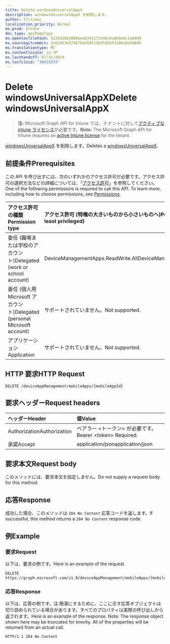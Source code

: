 ```yaml
---
title: Delete windowsUniversalAppX
description: windowsUniversalAppX を削除します。
author: tfitzmac
localization_priority: Normal
ms.prod: Intune
doc_type: apiPageType
ms.openlocfilehash: 5235d20b1086bee93d1172dd8c6a865ebc1ab090
ms.sourcegitcommit: 2c62457e57467b8d50f21b255b553106a9a5d8d6
ms.translationtype: MT
ms.contentlocale: ja-JP
ms.lasthandoff: 07/31/2019
ms.locfileid: "36015979"
---
```

# <a name="delete-windowsuniversalappx"></a><span data-ttu-id="3bf06-103">Delete windowsUniversalAppX</span><span class="sxs-lookup"><span data-stu-id="3bf06-103">Delete windowsUniversalAppX</span></span>

> <span data-ttu-id="3bf06-104">**注:** Microsoft Graph API for Intune では、テナントに対して[アクティブな intune ライセンス](https://go.microsoft.com/fwlink/?linkid=839381)が必要です。</span><span class="sxs-lookup"><span data-stu-id="3bf06-104">**Note:** The Microsoft Graph API for Intune requires an [active Intune license](https://go.microsoft.com/fwlink/?linkid=839381) for the tenant.</span></span>

<span data-ttu-id="3bf06-105">[windowsUniversalAppX](../resources/intune-apps-windowsuniversalappx.md) を削除します。</span><span class="sxs-lookup"><span data-stu-id="3bf06-105">Deletes a [windowsUniversalAppX](../resources/intune-apps-windowsuniversalappx.md).</span></span>

## <a name="prerequisites"></a><span data-ttu-id="3bf06-106">前提条件</span><span class="sxs-lookup"><span data-stu-id="3bf06-106">Prerequisites</span></span>
<span data-ttu-id="3bf06-p101">この API を呼び出すには、次のいずれかのアクセス許可が必要です。アクセス許可の選択方法などの詳細については、「[アクセス許可](/graph/permissions-reference)」を参照してください。</span><span class="sxs-lookup"><span data-stu-id="3bf06-p101">One of the following permissions is required to call this API. To learn more, including how to choose permissions, see [Permissions](/graph/permissions-reference).</span></span>

|<span data-ttu-id="3bf06-109">アクセス許可の種類</span><span class="sxs-lookup"><span data-stu-id="3bf06-109">Permission type</span></span>|<span data-ttu-id="3bf06-110">アクセス許可 (特権の大きいものから小さいものへ)</span><span class="sxs-lookup"><span data-stu-id="3bf06-110">Permissions (from most to least privileged)</span></span>|
|:---|:---|
|<span data-ttu-id="3bf06-111">委任 (職場または学校のアカウント)</span><span class="sxs-lookup"><span data-stu-id="3bf06-111">Delegated (work or school account)</span></span>|<span data-ttu-id="3bf06-112">DeviceManagementApps.ReadWrite.All</span><span class="sxs-lookup"><span data-stu-id="3bf06-112">DeviceManagementApps.ReadWrite.All</span></span>|
|<span data-ttu-id="3bf06-113">委任 (個人用 Microsoft アカウント)</span><span class="sxs-lookup"><span data-stu-id="3bf06-113">Delegated (personal Microsoft account)</span></span>|<span data-ttu-id="3bf06-114">サポートされていません。</span><span class="sxs-lookup"><span data-stu-id="3bf06-114">Not supported.</span></span>|
|<span data-ttu-id="3bf06-115">アプリケーション</span><span class="sxs-lookup"><span data-stu-id="3bf06-115">Application</span></span>|<span data-ttu-id="3bf06-116">サポートされていません。</span><span class="sxs-lookup"><span data-stu-id="3bf06-116">Not supported.</span></span>|

## <a name="http-request"></a><span data-ttu-id="3bf06-117">HTTP 要求</span><span class="sxs-lookup"><span data-stu-id="3bf06-117">HTTP Request</span></span>
<!-- {
  "blockType": "ignored"
}
-->
``` http
DELETE /deviceAppManagement/mobileApps/{mobileAppId}
```

## <a name="request-headers"></a><span data-ttu-id="3bf06-118">要求ヘッダー</span><span class="sxs-lookup"><span data-stu-id="3bf06-118">Request headers</span></span>
|<span data-ttu-id="3bf06-119">ヘッダー</span><span class="sxs-lookup"><span data-stu-id="3bf06-119">Header</span></span>|<span data-ttu-id="3bf06-120">値</span><span class="sxs-lookup"><span data-stu-id="3bf06-120">Value</span></span>|
|:---|:---|
|<span data-ttu-id="3bf06-121">Authorization</span><span class="sxs-lookup"><span data-stu-id="3bf06-121">Authorization</span></span>|<span data-ttu-id="3bf06-122">ベアラー &lt;トークン&gt; が必要です。</span><span class="sxs-lookup"><span data-stu-id="3bf06-122">Bearer &lt;token&gt; Required.</span></span>|
|<span data-ttu-id="3bf06-123">承諾</span><span class="sxs-lookup"><span data-stu-id="3bf06-123">Accept</span></span>|<span data-ttu-id="3bf06-124">application/json</span><span class="sxs-lookup"><span data-stu-id="3bf06-124">application/json</span></span>|

## <a name="request-body"></a><span data-ttu-id="3bf06-125">要求本文</span><span class="sxs-lookup"><span data-stu-id="3bf06-125">Request body</span></span>
<span data-ttu-id="3bf06-126">このメソッドには、要求本文を指定しません。</span><span class="sxs-lookup"><span data-stu-id="3bf06-126">Do not supply a request body for this method.</span></span>

## <a name="response"></a><span data-ttu-id="3bf06-127">応答</span><span class="sxs-lookup"><span data-stu-id="3bf06-127">Response</span></span>
<span data-ttu-id="3bf06-128">成功した場合、このメソッドは `204 No Content` 応答コードを返します。</span><span class="sxs-lookup"><span data-stu-id="3bf06-128">If successful, this method returns a `204 No Content` response code.</span></span>

## <a name="example"></a><span data-ttu-id="3bf06-129">例</span><span class="sxs-lookup"><span data-stu-id="3bf06-129">Example</span></span>

### <a name="request"></a><span data-ttu-id="3bf06-130">要求</span><span class="sxs-lookup"><span data-stu-id="3bf06-130">Request</span></span>
<span data-ttu-id="3bf06-131">以下は、要求の例です。</span><span class="sxs-lookup"><span data-stu-id="3bf06-131">Here is an example of the request.</span></span>
``` http
DELETE https://graph.microsoft.com/v1.0/deviceAppManagement/mobileApps/{mobileAppId}
```

### <a name="response"></a><span data-ttu-id="3bf06-132">応答</span><span class="sxs-lookup"><span data-stu-id="3bf06-132">Response</span></span>
<span data-ttu-id="3bf06-p102">以下は、応答の例です。注:簡潔にするために、ここに示す応答オブジェクトは切り詰められている場合があります。すべてのプロパティは実際の呼び出しから返されます。</span><span class="sxs-lookup"><span data-stu-id="3bf06-p102">Here is an example of the response. Note: The response object shown here may be truncated for brevity. All of the properties will be returned from an actual call.</span></span>
``` http
HTTP/1.1 204 No Content
```



